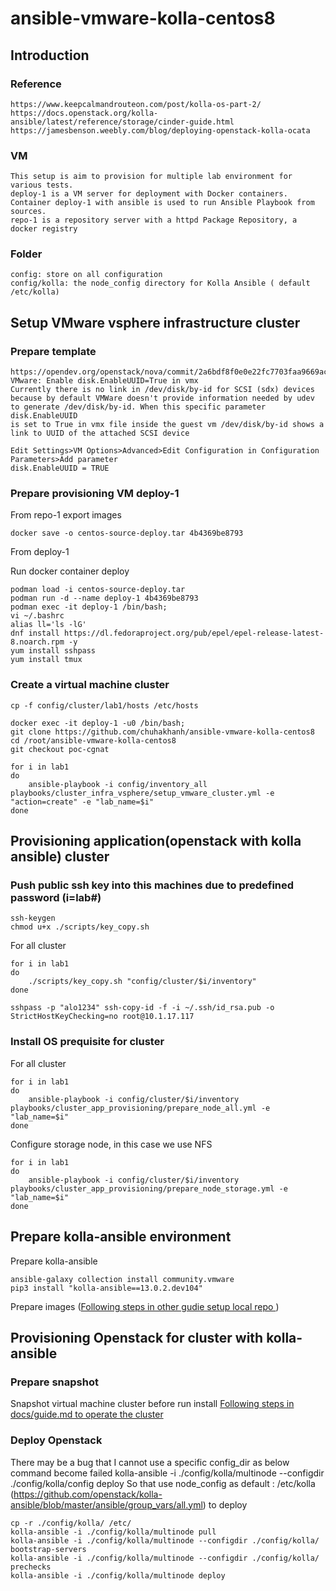 # ansible-vmware-kolla-centos8

## Introduction

### Reference

    https://www.keepcalmandrouteon.com/post/kolla-os-part-2/
    https://docs.openstack.org/kolla-ansible/latest/reference/storage/cinder-guide.html
    https://jamesbenson.weebly.com/blog/deploying-openstack-kolla-ocata
### VM 

    This setup is aim to provision for multiple lab environment for various tests. 
    deploy-1 is a VM server for deployment with Docker containers. Container deploy-1 with ansible is used to run Ansible Playbook from sources.
    repo-1 is a repository server with a httpd Package Repository, a docker registry  

### Folder 
    
    config: store on all configuration
    config/kolla: the node_config directory for Kolla Ansible ( default /etc/kolla)
    
## Setup VMware vsphere infrastructure cluster

### Prepare template 

    https://opendev.org/openstack/nova/commit/2a6bdf8f0e0e22fc7703faa9669ace7380dc73c3
    VMware: Enable disk.EnableUUID=True in vmx
    Currently there is no link in /dev/disk/by-id for SCSI (sdx) devices because by default VMWare doesn't provide information needed by udev to generate /dev/disk/by-id. When this specific parameter disk.EnableUUID
    is set to True in vmx file inside the guest vm /dev/disk/by-id shows a link to UUID of the attached SCSI device

    Edit Settings>VM Options>Advanced>Edit Configuration in Configuration Parameters>Add parameter
    disk.EnableUUID = TRUE
          
### Prepare provisioning VM deploy-1

From repo-1 export images

    docker save -o centos-source-deploy.tar 4b4369be8793

From deploy-1 

Run docker container deploy

    podman load -i centos-source-deploy.tar
    podman run -d --name deploy-1 4b4369be8793
    podman exec -it deploy-1 /bin/bash; 
    vi ~/.bashrc 
    alias ll='ls -lG'
    dnf install https://dl.fedoraproject.org/pub/epel/epel-release-latest-8.noarch.rpm -y
    yum install sshpass
    yum install tmux

### Create a virtual machine cluster

    cp -f config/cluster/lab1/hosts /etc/hosts

    docker exec -it deploy-1 -u0 /bin/bash;
    git clone https://github.com/chuhakhanh/ansible-vmware-kolla-centos8
    cd /root/ansible-vmware-kolla-centos8
    git checkout poc-cgnat

    for i in lab1 
    do
        ansible-playbook -i config/inventory_all playbooks/cluster_infra_vsphere/setup_vmware_cluster.yml -e "action=create" -e "lab_name=$i"
    done

## Provisioning application(openstack with kolla ansible) cluster

### Push public ssh key into this machines due to predefined password (i=lab#)
    
    ssh-keygen
    chmod u+x ./scripts/key_copy.sh
    
For all cluster 
    
    for i in lab1
    do
        ./scripts/key_copy.sh "config/cluster/$i/inventory"
    done
    
    sshpass -p "alo1234" ssh-copy-id -f -i ~/.ssh/id_rsa.pub -o StrictHostKeyChecking=no root@10.1.17.117
    
### Install OS prequisite for cluster

For all cluster 

    for i in lab1 
    do
        ansible-playbook -i config/cluster/$i/inventory playbooks/cluster_app_provisioning/prepare_node_all.yml -e "lab_name=$i"
    done

Configure storage node, in this case we use NFS 

    for i in lab1 
    do
        ansible-playbook -i config/cluster/$i/inventory playbooks/cluster_app_provisioning/prepare_node_storage.yml -e "lab_name=$i"
    done

## Prepare kolla-ansible environment

Prepare kolla-ansible

    ansible-galaxy collection install community.vmware
    pip3 install "kolla-ansible==13.0.2.dev104"

Prepare images ([Following steps in other gudie setup local repo ](https://github.com/chuhakhanh/local-repo-centos-stream8/Readme.md))

## Provisioning Openstack for cluster with kolla-ansible

### Prepare snapshot

Snapshot virtual machine cluster before run install 
    [Following steps in docs/guide.md to operate the cluster](docs/guide.md)

### Deploy Openstack

There may be a bug that I cannot use a specific config_dir as below command become failed
    kolla-ansible -i ./config/kolla/multinode --configdir ./config/kolla/config deploy
So that use node_config as default : /etc/kolla (https://github.com/openstack/kolla-ansible/blob/master/ansible/group_vars/all.yml) to deploy

    cp -r ./config/kolla/ /etc/
    kolla-ansible -i ./config/kolla/multinode pull
    kolla-ansible -i ./config/kolla/multinode --configdir ./config/kolla/ bootstrap-servers
    kolla-ansible -i ./config/kolla/multinode --configdir ./config/kolla/ prechecks
    kolla-ansible -i ./config/kolla/multinode deploy

